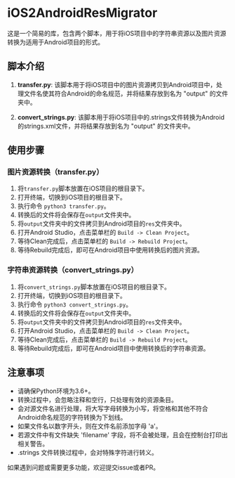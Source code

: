 # iOS2AndroidResMigrator

这是一个简易的库，包含两个脚本，用于将iOS项目中的字符串资源以及图片资源转换为适用于Android项目的形式。

## 脚本介绍

1. **transfer.py**: 该脚本用于将iOS项目中的图片资源拷贝到Android项目中，处理文件名使其符合Android的命名规范，并将结果存放到名为 "output" 的文件夹中。

2. **convert_strings.py**: 该脚本用于将iOS项目中的.strings文件转换为Android的strings.xml文件，并将结果存放到名为 "output" 的文件夹中。

## 使用步骤

### 图片资源转换（transfer.py）

1. 将`transfer.py`脚本放置在iOS项目的根目录下。
2. 打开终端，切换到iOS项目的根目录下。
3. 执行命令 `python3 transfer.py`。
4. 转换后的文件将会保存在`output`文件夹中。
5. 将`output`文件夹中的文件拷贝到Android项目的`res`文件夹中。
6. 打开Android Studio，点击菜单栏的 `Build -> Clean Project`。
7. 等待Clean完成后，点击菜单栏的 `Build -> Rebuild Project`。
8. 等待Rebuild完成后，即可在Android项目中使用转换后的图片资源。

### 字符串资源转换（convert_strings.py）

1. 将`convert_strings.py`脚本放置在iOS项目的根目录下。
2. 打开终端，切换到iOS项目的根目录下。
3. 执行命令 `python3 convert_strings.py`。
4. 转换后的文件将会保存在`output`文件夹中。
5. 将`output`文件夹中的文件拷贝到Android项目的`res`文件夹中。
6. 打开Android Studio，点击菜单栏的 `Build -> Clean Project`。
7. 等待Clean完成后，点击菜单栏的 `Build -> Rebuild Project`。
8. 等待Rebuild完成后，即可在Android项目中使用转换后的字符串资源。

## 注意事项

- 请确保Python环境为3.6+。
- 转换过程中，会忽略注释和空行，只处理有效的资源条目。
- 会对源文件名进行处理，将大写字母转换为小写，将空格和其他不符合Android命名规范的字符转换为下划线。
- 如果文件名以数字开头，则在文件名前添加字母 'a'。
- 若源文件中有文件缺失 'filename' 字段，将不会被处理，且会在控制台打印出相关警告。
- .strings 文件转换过程中，会对特殊字符进行转义。

如果遇到问题或需要更多功能，欢迎提交issue或者PR。
